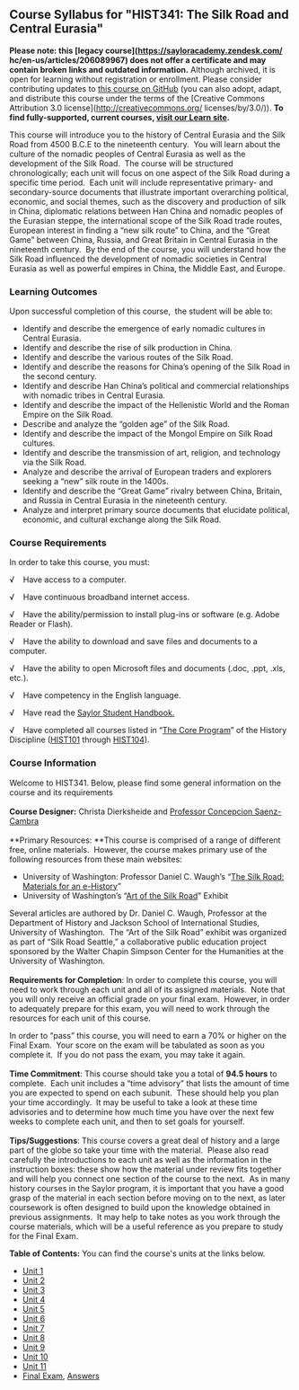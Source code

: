 Course Syllabus for "HIST341: The Silk Road and Central Eurasia"
----------------------------------------------------------------

**Please note: this [legacy course](https://sayloracademy.zendesk.com/
hc/en-us/articles/206089967) does not offer a certificate and may contain 
broken links and outdated information.** Although archived, it is open 
for learning without registration or enrollment. Please consider contributing 
updates to [this course on GitHub](https://github.com/saylordotorg/course_hist341) 
(you can also adopt, adapt, and distribute this course under the terms of 
the [Creative Commons Attribution 3.0 license](http://creativecommons.org/
licenses/by/3.0/)). **To find fully-supported, current courses, [visit our 
Learn site](https://learn.saylor.org).**

This course will introduce you to the history of Central Eurasia and the
Silk Road from 4500 B.C.E to the nineteenth century.  You will learn
about the culture of the nomadic peoples of Central Eurasia as well as
the development of the Silk Road.  The course will be structured
chronologically; each unit will focus on one aspect of the Silk Road
during a specific time period.  Each unit will include representative
primary- and secondary-source documents that illustrate important
overarching political, economic, and social themes, such as the
discovery and production of silk in China, diplomatic relations between
Han China and nomadic peoples of the Eurasian steppe, the international
scope of the Silk Road trade routes, European interest in finding a “new
silk route” to China, and the “Great Game” between China, Russia, and
Great Britain in Central Eurasia in the nineteenth century.  By the end
of the course, you will understand how the Silk Road influenced the
development of nomadic societies in Central Eurasia as well as powerful
empires in China, the Middle East, and Europe.

### Learning Outcomes

Upon successful completion of this course,  the student will be able
to:  
  

-   Identify and describe the emergence of early nomadic cultures in
    Central Eurasia.
-   Identify and describe the rise of silk production in China.
-   Identify and describe the various routes of the Silk Road.
-   Identify and describe the reasons for China’s opening of the Silk
    Road in the second century.
-   Identify and describe Han China’s political and commercial
    relationships with nomadic tribes in Central Eurasia.
-   Identify and describe the impact of the Hellenistic World and the
    Roman Empire on the Silk Road.
-   Describe and analyze the “golden age” of the Silk Road.
-   Identify and describe the impact of the Mongol Empire on Silk Road
    cultures.
-   Identify and describe the transmission of art, religion, and
    technology via the Silk Road.
-   Analyze and describe the arrival of European traders and explorers
    seeking a “new” silk route in the 1400s.
-   Identify and describe the “Great Game” rivalry between China,
    Britain, and Russia in Central Eurasia in the nineteenth century.
-   Analyze and interpret primary source documents that elucidate
    political, economic, and cultural exchange along the Silk Road.

### Course Requirements

In order to take this course, you must:  
  
 √    Have access to a computer.  
  
 √    Have continuous broadband internet access.  
  
 √    Have the ability/permission to install plug-ins or software (e.g.
Adobe Reader or Flash).  
  
 √    Have the ability to download and save files and documents to a
computer.  
  
 √    Have the ability to open Microsoft files and documents (.doc,
.ppt, .xls, etc.).  
  
 √    Have competency in the English language.  
  
 √    Have read the [Saylor Student
Handbook.](http://www.saylor.org/site/wp-content/uploads/2012/05/Saylor-StudentHandbook.pdf)  
  
 √    Have completed all courses listed in “[The Core
Program](../../majors/history/)” of the History Discipline
([HIST101](../../courses/hist101/) through
[HIST104](../../courses/hist104/)).

### Course Information

Welcome to HIST341. Below, please find some general information on the
course and its requirements  
    
 **Course Designer:** Christa Dierksheide and [Professor Concepcion
Saenz-Cambra](http://www.saylor.org/faculty-o-t/#ProfessorConcepcionSaenzCambra)  
    
 **Primary Resources: **This course is comprised of a range of different
free, online materials.  However, the course makes primary use of the
following resources from these main websites:

-   University of Washington: Professor Daniel C. Waugh’s “[The Silk
    Road: Materials for an
    e-History](http://faculty.washington.edu/dwaugh/srehist.html)”
-   University of Washington’s “[Art of the Silk
    Road](http://depts.washington.edu/silkroad/exhibit/index.shtml)”
    Exhibit

Several articles are authored by Dr. Daniel C. Waugh, Professor at the
Department of History and Jackson School of International Studies,
University of Washington.  The “Art of the Silk Road” exhibit was
organized as part of “Silk Road Seattle,” a collaborative public
education project sponsored by the Walter Chapin Simpson Center for the
Humanities at the University of Washington.  
    
 **Requirements for Completion**: In order to complete this course, you
will need to work through each unit and all of its assigned materials. 
Note that you will only receive an official grade on your final exam. 
However, in order to adequately prepare for this exam, you will need to
work through the resources for each unit of this course.  
  
 In order to “pass” this course, you will need to earn a 70% or higher
on the Final Exam.  Your score on the exam will be tabulated as soon as
you complete it.  If you do not pass the exam, you may take it again.  
    
 **Time Commitment**: This course should take you a total of **94.5
hours** to complete.  Each unit includes a “time advisory” that lists
the amount of time you are expected to spend on each subunit.  These
should help you plan your time accordingly.  It may be useful to take a
look at these time advisories and to determine how much time you have
over the next few weeks to complete each unit, and then to set goals for
yourself.  
    
 **Tips/Suggestions**: This course covers a great deal of history and a
large part of the globe so take your time with the material.  Please
also read carefully the introductions to each unit as well as the
information in the instruction boxes: these show how the material under
review fits together and will help you connect one section of the course
to the next.  As in many history courses in the Saylor program, it is
important that you have a good grasp of the material in each section
before moving on to the next, as later coursework is often designed to
build upon the knowledge obtained in previous assignments.  It may help
to take notes as you work through the course materials, which will be a
useful reference as you prepare to study for the Final Exam.

**Table of Contents:** You can find the course's units at the links below.

- [Unit 1](https://legacy.saylor.org/hist341/Unit01/)
- [Unit 2](https://legacy.saylor.org/hist341/Unit02/)
- [Unit 3](https://legacy.saylor.org/hist341/Unit03/)
- [Unit 4](https://legacy.saylor.org/hist341/Unit04/)
- [Unit 5](https://legacy.saylor.org/hist341/Unit05/)
- [Unit 6](https://legacy.saylor.org/hist341/Unit06/)
- [Unit 7](https://legacy.saylor.org/hist341/Unit07/)
- [Unit 8](https://legacy.saylor.org/hist341/Unit08/)
- [Unit 9](https://legacy.saylor.org/hist341/Unit09/)
- [Unit 10](https://legacy.saylor.org/hist341/Unit10/)
- [Unit 11](https://legacy.saylor.org/hist341/Unit11/)
- [Final Exam](http://saylordotorg.github.io/LegacyExams/HIST/HIST341/HIST341-FinalExam.html), [Answers](http://saylordotorg.github.io/LegacyExams/HIST/HIST341/HIST341-FinalExam-Answers.html)
